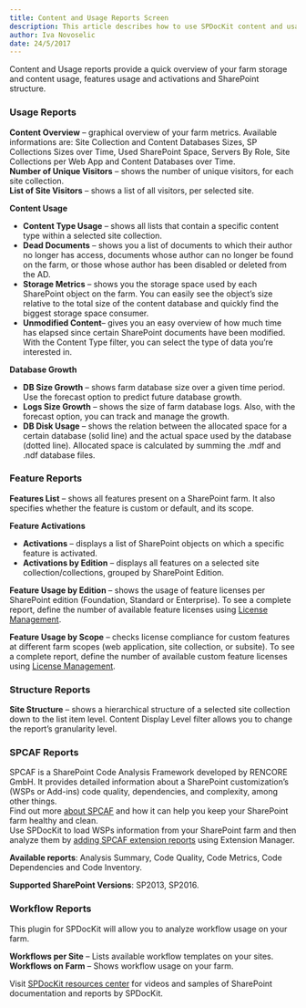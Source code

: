 ```yaml
---
title: Content and Usage Reports Screen
description: This article describes how to use SPDocKit content and usage section to quickly get an overview of your farm storage and content usage, features usage and activations and SharePoint structure.
author: Iva Novoselic
date: 24/5/2017
---
```


Content and Usage reports provide a quick overview of your farm storage and content usage, features usage and activations and SharePoint structure.


### Usage Reports
__Content Overview__ – graphical overview of your farm metrics. Available informations are: Site Collection and Content Databases Sizes, SP Collections Sizes over Time, Used SharePoint Space, Servers By Role, Site Collections per Web App and Content Databases over Time.  
__Number of Unique Visitors__ – shows the number of unique visitors, for each site collection.  
__List of Site Visitors__ – shows a list of all visitors, per selected site. 

__Content Usage__
  * __Content Type Usage__ – shows all lists that contain a specific content type within a selected site collection.  
  * __Dead Documents__ – shows you a list of documents to which their author no longer has access, documents whose author can no longer be found on the farm, or those whose author has been disabled or deleted from the AD.  
  * __Storage Metrics__ – shows you the storage space used by each SharePoint object on the farm. You can easily see the object’s size relative to the total size of the content database and quickly find the biggest storage space consumer.  
  * __Unmodified Content__– gives you an easy overview of how much time has elapsed since certain SharePoint documents have been modified. With the Content Type filter, you can select the type of data you’re interested in.  

__Database Growth__  
  * __DB Size Growth__ – shows farm database size over a given time period. Use the forecast option to predict future database growth.
  * __Logs Size Growth__ – shows the size of farm database logs. Also, with the forecast option, you can track and manage the growth.
  * __DB Disk Usage__ – shows the relation between the allocated space for a certain database (solid line) and the actual space used by the database (dotted line). Allocated space is calculated by summing the .mdf and .ndf database files.

### Feature Reports
__Features List__ – shows all features present on a SharePoint farm. It also specifies whether the feature is custom or default, and its scope. 

__Feature Activations__
  * __Activations__ – displays a list of SharePoint objects on which a specific feature is activated.
 * __Activations by Edition__ – displays all features on a selected site collection/collections, grouped by SharePoint Edition.  

__Feature Usage by Edition__ – shows the usage of feature licenses per SharePoint edition (Foundation, Standard or Enterprise). To see a complete report, define the number of available feature licenses using [License Management](#internal\get-to-know-spdockit\backstage-screen\license-management).

__Feature Usage by Scope__ – checks license compliance for custom features at different farm scopes (web application, site collection, or subsite). To see a complete report, define the number of available custom feature licenses using [License Management](#internal\get-to-know-spdockit\backstage-screen\license-management).

### Structure Reports
__Site Structure__ – shows a hierarchical structure of a selected site collection down to the list item level. Content Display Level filter allows you to change the report’s granularity level.

### SPCAF Reports
SPCAF is a SharePoint Code Analysis Framework developed by RENCORE GmbH. It provides detailed information about a SharePoint customization’s (WSPs or Add-ins) code quality, dependencies, and complexity, among other things.  
Find out more [about SPCAF](https://www.spcaf.com/) and how it can help you keep your SharePoint farm healthy and clean.       
Use SPDocKit to load WSPs information from your SharePoint farm and then analyze them by [adding SPCAF extension reports](#internal/how-to/reports/install-spdockit-extensions) using Extension Manager. 

__Available reports__: Analysis Summary, Code Quality, Code Metrics, Code Dependencies and Code Inventory.  

__Supported SharePoint Versions__: SP2013, SP2016.

### Workflow Reports
This plugin for SPDocKit will allow you to analyze workflow usage on your farm.

__Workflows per Site__ – Lists available workflow templates on your sites.  
__Workflows on Farm__ – Shows workflow usage on your farm.

Visit [SPDocKit resources center](https://www.spdockit.com/resources/reports) for videos and samples of SharePoint documentation and reports by SPDocKit.
